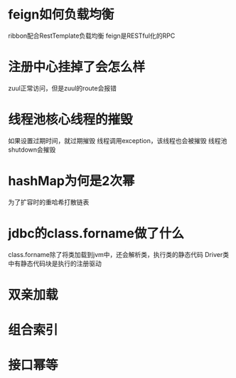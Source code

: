 # feign如何负载均衡
ribbon配合RestTemplate负载均衡
feign是RESTful化的RPC

# 注册中心挂掉了会怎么样
zuul正常访问，但是zuul的route会报错

# 线程池核心线程的摧毁
如果设置过期时间，就过期摧毁
线程调用exception，该线程也会被摧毁
线程池shutdown会摧毁

# hashMap为何是2次幂
为了扩容时的重哈希打散链表

# jdbc的class.forname做了什么
class.forname除了将类加载到jvm中，还会解析类，执行类的静态代码
Driver类中有静态代码块是执行的注册驱动

# 双亲加载

# 组合索引

# 接口幂等
